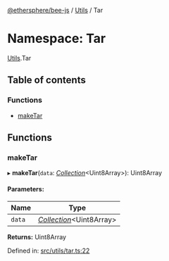 [@ethersphere/bee-js](../README.md) / [Utils](utils.md) / Tar

# Namespace: Tar

[Utils](utils.md).Tar

## Table of contents

### Functions

- [makeTar](utils.tar.md#maketar)

## Functions

### makeTar

▸ **makeTar**(`data`: [*Collection*](../README.md#collection)<Uint8Array\>): Uint8Array

#### Parameters:

Name | Type |
------ | ------ |
`data` | [*Collection*](../README.md#collection)<Uint8Array\> |

**Returns:** Uint8Array

Defined in: [src/utils/tar.ts:22](https://github.com/ethersphere/bee-js/blob/313830a/src/utils/tar.ts#L22)
